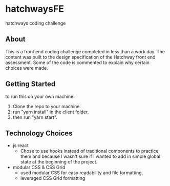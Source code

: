 # hatchwaysFE

hatchways coding challenge

## About

This is a front end coding challenge completed in less than a work day. The content was built to the design specification of the Hatchway front end assessment.
Some of the code is commented to explain why certain choices were made.

## Getting Started

to run this on your own machine:

1. Clone the repo to your machine.
2. run "yarn install" in the client folder.
3. then run "yarn start".

## Technology Choices

- js:react
  - Chose to use hooks instead of traditional components to practice them and because I wasn't sure if I wanted to add in simple global state at the beginning of the project.
- modular CSS & CSS Grid
  - used modular CSS for easy readability and file formatting.
  - leveraged CSS Grid formatting
